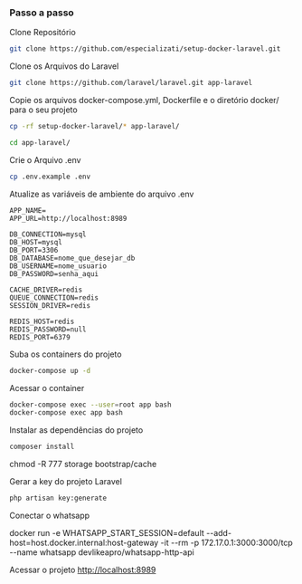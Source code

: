 
### Passo a passo
Clone Repositório
```sh
git clone https://github.com/especializati/setup-docker-laravel.git
```

Clone os Arquivos do Laravel
```sh
git clone https://github.com/laravel/laravel.git app-laravel
```


Copie os arquivos docker-compose.yml, Dockerfile e o diretório docker/ para o seu projeto
```sh
cp -rf setup-docker-laravel/* app-laravel/
```
```sh
cd app-laravel/
```


Crie o Arquivo .env
```sh
cp .env.example .env
```


Atualize as variáveis de ambiente do arquivo .env
```dosini
APP_NAME=
APP_URL=http://localhost:8989

DB_CONNECTION=mysql
DB_HOST=mysql
DB_PORT=3306
DB_DATABASE=nome_que_desejar_db
DB_USERNAME=nome_usuario
DB_PASSWORD=senha_aqui

CACHE_DRIVER=redis
QUEUE_CONNECTION=redis
SESSION_DRIVER=redis

REDIS_HOST=redis
REDIS_PASSWORD=null
REDIS_PORT=6379
```


Suba os containers do projeto
```sh
docker-compose up -d
```


Acessar o container
```sh
docker-compose exec --user=root app bash
docker-compose exec app bash
```


Instalar as dependências do projeto
```sh
composer install
```

chmod -R 777 storage bootstrap/cache

Gerar a key do projeto Laravel
```sh
php artisan key:generate
```

Conectar o whatsapp

docker run -e WHATSAPP_START_SESSION=default --add-host=host.docker.internal:host-gateway -it --rm -p 172.17.0.1:3000:3000/tcp --name whatsapp devlikeapro/whatsapp-http-api


Acessar o projeto
[http://localhost:8989](http://localhost:8989)